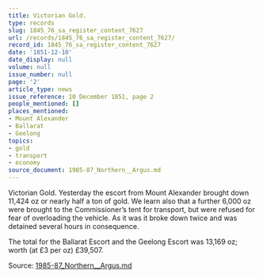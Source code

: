 ```yaml
---
title: Victorian Gold.
type: records
slug: 1845_76_sa_register_content_7627
url: /records/1845_76_sa_register_content_7627/
record_id: 1845_76_sa_register_content_7627
date: '1851-12-10'
date_display: null
volume: null
issue_number: null
page: '2'
article_type: news
issue_reference: 10 December 1851, page 2
people_mentioned: []
places_mentioned:
- Mount Alexander
- Ballarat
- Geelong
topics:
- gold
- transport
- economy
source_document: 1985-87_Northern__Argus.md
---
```


Victorian Gold.  Yesterday the escort from Mount Alexander brought down 11,424 oz or nearly half a ton of gold.  We learn also that a further 6,000 oz were brought to the Commissioner’s tent for transport, but were refused for fear of overloading the vehicle.  As it was it broke down twice and was detained several hours in consequence.

The total for the Ballarat Escort and the Geelong Escort was 13,169 oz; worth (at £3 per oz) £39,507.

Source: [1985-87_Northern__Argus.md](/downloads/markdown/1985-87_Northern__Argus.md)
